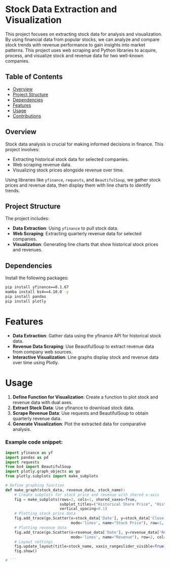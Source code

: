 # Stock Data Extraction and Visualization

This project focuses on extracting stock data for analysis and visualization. By using financial data from popular stocks, we can analyze and compare stock trends with revenue performance to gain insights into market patterns. This project uses web scraping and Python libraries to acquire, process, and visualize stock and revenue data for two well-known companies.

## Table of Contents
- [Overview](#overview)
- [Project Structure](#project-structure)
- [Dependencies](#dependencies)
- [Features](#features)
- [Usage](#usage)
- [Contributions](#contributions)

## Overview
Stock data analysis is crucial for making informed decisions in finance. This project involves:
- Extracting historical stock data for selected companies.
- Web scraping revenue data.
- Visualizing stock prices alongside revenue over time.

Using libraries like `yfinance`, `requests`, and `BeautifulSoup`, we gather stock prices and revenue data, then display them with line charts to identify trends.

## Project Structure
The project includes:
- **Data Extraction**: Using `yfinance` to pull stock data.
- **Web Scraping**: Extracting quarterly revenue data for selected companies.
- **Visualization**: Generating line charts that show historical stock prices and revenues.

## Dependencies
Install the following packages:

```bash
pip install yfinance==0.1.67
mamba install bs4==4.10.0 -y
pip install pandas
pip install plotly
```

# Features
- **Data Extraction**: Gather data using the yfinance API for historical stock data.
- **Revenue Data Scraping**: Use BeautifulSoup to extract revenue data from company web sources.
- **Interactive Visualization**: Line graphs display stock and revenue data over time using Plotly.

# Usage
1. **Define Function for Visualization**: Create a function to plot stock and revenue data with dual axes.
2. **Extract Stock Data**: Use yfinance to download stock data.
3. **Scrape Revenue Data**: Use requests and BeautifulSoup to obtain quarterly revenue data.
4. **Generate Visualization**: Plot the extracted data for comparative analysis.

### Example code snippet:
```python
import yfinance as yf
import pandas as pd
import requests
from bs4 import BeautifulSoup
import plotly.graph_objects as go
from plotly.subplots import make_subplots

# Define graphing function
def make_graph(stock_data, revenue_data, stock_name):
    # Create subplots for stock price and revenue with shared x-axis
    fig = make_subplots(rows=2, cols=1, shared_xaxes=True, 
                        subplot_titles=("Historical Share Price", "Historical Revenue"), 
                        vertical_spacing=0.1)
    # Plotting stock price data
    fig.add_trace(go.Scatter(x=stock_data['Date'], y=stock_data['Close'], 
                             mode='lines', name="Stock Price"), row=1, col=1)
    # Plotting revenue data
    fig.add_trace(go.Scatter(x=revenue_data['Date'], y=revenue_data['Revenue'], 
                             mode='lines', name="Revenue"), row=2, col=1)
    # Layout settings
    fig.update_layout(title=stock_name, xaxis_rangeslider_visible=True)
    fig.show()

# ```

